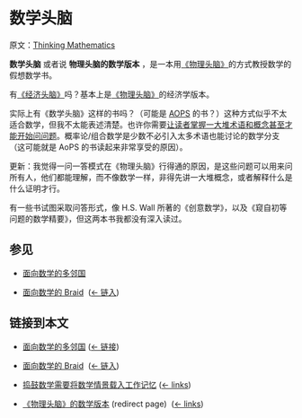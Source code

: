 # 数学头脑

原文：[Thinking Mathematics](https://wiki.issarice.com/wiki/Thinking_Mathematics)

 **数学头脑** 或者说 **物理头脑的数学版本** ，是一本用[《物理头脑》](https://wiki.issarice.com/index.php?title=Thinking_Physics&action=edit&redlink=1)的方式教授数学的假想数学书。

有[《经济头脑》](https://wiki.issarice.com/index.php?title=Thinking_Economics&action=edit&redlink=1)吗？基本上是[《物理头脑》](https://wiki.issarice.com/index.php?title=Thinking_Physics&action=edit&redlink=1)的经济学版本。

实际上有《数学头脑》这样的书吗？（可能是 [AOPS](https://artofproblemsolving.com/) 的书？）这种方式似乎不太适合数学，但我不太能表述清楚。也许你需要[让读者掌握一大堆术语和概念甚至才能开始问问题](https://wiki.issarice.com/wiki/Tinkering_in_math_requires_loading_the_situation_into_working_memory)。概率论/组合数学是少数不必引入太多术语也能讨论的数学分支（这可能就是 AoPS 的书读起来非常享受的原因）。

更新：我觉得一问一答模式在《物理头脑》行得通的原因，是这些问题可以用来问所有人，他们都能理解，而不像数学一样，非得先讲一大堆概念，或者解释什么是什么证明才行。

有一些书试图采取问答形式，像 H.S. Wall 所著的《创意数学》，以及《窥自初等问题的数学精要》，但这两本书我都没有深入读过。

## 参见

* [面向数学的多邻国](https://wiki.issarice.com/wiki/Duolingo_for_math)

* [面向数学的 Braid](https://wiki.issarice.com/wiki/Braid_for_math) ‎ ([← 链入](https://wiki.issarice.com/index.php?title=Special:WhatLinksHere&target=Braid+for+math))

## 链接到本文

* [面向数学的多邻国](https://wiki.issarice.com/wiki/Duolingo_for_math) ‎ ([← 链接](https://wiki.issarice.com/index.php?title=Special:WhatLinksHere&target=Duolingo+for+math))

* [面向数学的 Braid](https://wiki.issarice.com/wiki/Braid_for_math) ‎ ([← 链入](https://wiki.issarice.com/index.php?title=Special:WhatLinksHere&target=Braid+for+math))

* [捣鼓数学需要将数学情景载入工作记忆](https://wiki.issarice.com/wiki/Tinkering_in_math_requires_loading_the_situation_into_working_memory) ‎ ([← links](https://wiki.issarice.com/index.php?title=Special:WhatLinksHere&target=Tinkering+in+math+requires+loading+the+situation+into+working+memory))

* [《物理头脑》的数学版本](https://wiki.issarice.com/index.php?title=Thinking_Physics_for_math&redirect=no) (redirect page) ‎ ([← links](https://wiki.issarice.com/index.php?title=Special:WhatLinksHere&target=Thinking+Physics+for+math))